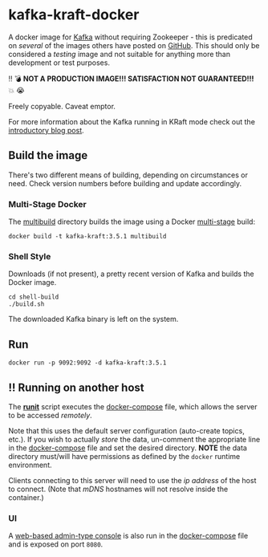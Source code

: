 # kafka-kraft-docker

A docker image for [Kafka](https://kafka.apache.org) without requiring Zookeeper - this is predicated on _several_ of the images others have posted on [GitHub](https://github.com/search?q=kafka-kraft). This should only be considered a _testing_ image and not suitable for anything more than development or test purposes.

:bangbang: :bomb: **NOT A PRODUCTION IMAGE!!! SATISFACTION NOT GUARANTEED!!!** :boom: :sob:

Freely copyable. Caveat emptor.

For more information about the Kafka running in KRaft mode check out the [introductory blog post](https://www.confluent.io/blog/kafka-without-zookeeper-a-sneak-peek).

## Build the image

There's two different means of building, depending on circumstances or need. Check version numbers before building and update accordingly.

### Multi-Stage Docker
The [multibuild](multibuild) directory builds the image using a Docker [multi-stage](https://docs.docker.com/develop/develop-images/multistage-build/) build:

```shell
docker build -t kafka-kraft:3.5.1 multibuild
```

### Shell Style
Downloads (if not present), a pretty recent version of Kafka and builds the Docker image.

```shell
cd shell-build
./build.sh
```

The downloaded Kafka binary is left on the system.

## Run

```
docker run -p 9092:9092 -d kafka-kraft:3.5.1
```

## :bangbang: Running on another host
The **[runit](runit.sh)** script executes the [docker-compose](docker-compose.yaml) file, which allows the server to be accessed _remotely_.

Note that this uses the default server configuration (auto-create topics, etc.). If you wish to actually _store_ the data, un-comment the appropriate line in the [docker-compose](docker-compose.yaml) file and set the desired directory. **NOTE** the data directory must/will have permissions as defined by the `docker` runtime environment.

Clients connecting to this server will need to use the _ip address_ of the host to connect. (Note that _mDNS_ hostnames will not resolve inside the container.)

### UI
A [web-based admin-type console](https://github.com/redpanda-data/console) is also run in the [docker-compose](docker-compose.yaml) file and is exposed on port `8080`.
